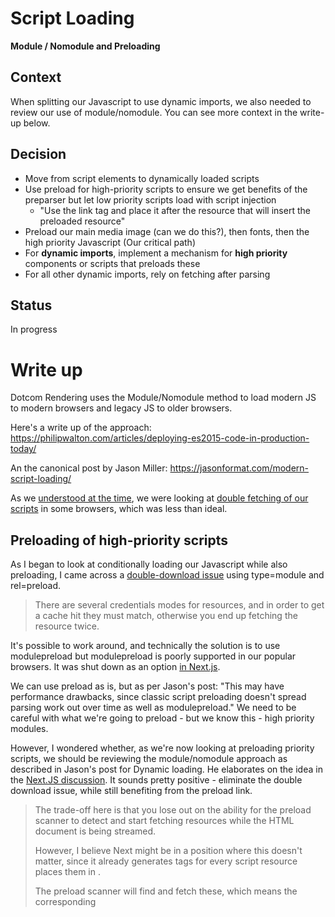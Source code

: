 # Script Loading

**Module / Nomodule and Preloading**

## Context

When splitting our Javascript to use dynamic imports, we also needed to review our use of module/nomodule. You can see more context in the write-up below.

## Decision

-   Move from script elements to dynamically loaded scripts
-   Use preload for high-priority scripts to ensure we get benefits of the preparser but let low priority scripts load with script injection
    -   "Use the link tag and place it after the resource that will insert the preloaded resource"
-   Preload our main media image (can we do this?), then fonts, then the high priority Javascript (Our critical path)
-   For **dynamic imports**, implement a mechanism for **high priority** components or scripts that preloads these
-   For all other dynamic imports, rely on fetching after parsing

## Status

In progress

# Write up

Dotcom Rendering uses the Module/Nomodule method to load modern JS to modern browsers and legacy JS to older browsers.

Here's a write up of the approach: <https://philipwalton.com/articles/deploying-es2015-code-in-production-today/>

An the canonical post by Jason Miller: <https://jasonformat.com/modern-script-loading/>

As we [understood at the time](https://github.com/guardian/dotcom-rendering/pull/1151#issuecomment-584687516), we were looking at [double fetching of our scripts](https://gist.github.com/jakub-g/5fc11af85a061ca29cc84892f1059fec) in some browsers, which was less than ideal.

## Preloading of high-priority scripts

As I began to look at conditionally loading our Javascript while also preloading, I came across a [double-download issue](https://developers.google.com/web/updates/2017/12/modulepreload) using type=module and rel=preload.

> There are several credentials modes for resources, and in order to get a cache hit they must match, otherwise you end up fetching the resource twice.

It's possible to work around, and technically the solution is to use modulepreload but modulepreload is poorly supported in our popular browsers. It was shut down as an option [in Next.js](https://github.com/vercel/next.js/issues/8438).

We can use preload as is, but as per Jason's post: "This may have performance drawbacks, since classic script preloading doesn't spread parsing work out over time as well as modulepreload." We need to be careful with what we're going to preload - but we know this - high priority modules.

However, I wondered whether, as we're now looking at preloading priority scripts, we should be reviewing the module/nomodule approach as described in Jason's post for Dynamic loading. He elaborates on the idea in the [Next.JS discussion](https://github.com/vercel/next.js/discussions/7563#discussioncomment-22180). It sounds pretty positive - eliminate the double download issue, while still benefiting from the preload link.

> The trade-off here is that you lose out on the ability for the preload scanner to detect and start fetching resources while the HTML document is being streamed.
>
> However, I believe Next might be in a position where this doesn't matter, since it already generates <link rel=preload> tags for every script resource places them in <head>.
>
> The preload scanner will find and fetch these, which means the corresponding <script> tags aren't necessary to get the benefit of early resource discovery.

One thing to note is that Next.js went with a [script tag route](https://github.com/janicklas-ralph/next.js/blob/canary/packages/next/pages/_document.tsx#L558) in [Next.js 9.1](https://nextjs.org/blog/next-9-1#module--nomodule), not a dynamically loaded script route. Looking in the BBC's source, they do the same.

The question then becomes, what is the browser support for preload link? We lose script tags for the pre-parser, so preload becomes very important. Unfortunately preload is disabled by default [in Firefox](https://caniuse.com/?search=preload), roughly 2.5% of our audience, though it does [seem to be on the verge of being turned on by default](https://bugzilla.mozilla.org/show_bug.cgi?id=1626997) - on 16th Dec FF84 came out and it was rumoured to be a part of that (even stating that it was in the [year-in-review](https://blog.mozilla.org/performance/2020/12/15/2020-year-in-review/)), but it doesn't appear to be, so FF85 in January should contain it.

The FF upgrade path is fairly good, 80% ish of FF users are on the latest, so by late January the support for `preload` by default will be well covered.

## Defer and Async scripts

Some things to note, we current load high priority scripts in the head with `defer` and low priority scripts after the body with `async`.

-   "The `defer` attribute tells the browser not to wait for the script. Instead, the browser will continue to process the HTML, build DOM. The script loads “in the background”, and then runs when the DOM is fully built."
-   "Module scripts behave like `defer` by default – there's no way to make a module script block the HTML parser while it fetches."
-   "In other words, `async` scripts load in the background and run when ready. The DOM and other scripts don’t wait for them, and they don’t wait for anything. A fully independent script that runs when loaded. "

[Source](https://javascript.info/script-async-defer), [Source](https://jakearchibald.com/2017/es-modules-in-browsers/)

In reality, because of the semantics of `defer` and `async` it's often the case that the 'low priority' scripts are parsed earlier than the 'high prirority'.

That said, the semantics of `type="module"` override both, and force them to be `defer`. I believe we should add for our [high-priority scripts](https://github.com/guardian/dotcom-rendering/blob/f406f112c6780e84a3b457ba0320d96a3cdeb6bb/src/web/server/document.tsx#L86), when dynamically loaded, `preload` links including high-priority components and our [low-priority scripts](https://github.com/guardian/dotcom-rendering/blob/f406f112c6780e84a3b457ba0320d96a3cdeb6bb/src/web/server/document.tsx#L105) should be added to the page without preload links so that the semantics of high and low priority are followed.

## Preloading and The Critical Path

If we then rely on preloading for our scripts then we need to think of the strategy for preloading. This is [a great article](https://medium.com/reloading/a-link-rel-preload-analysis-from-the-chrome-data-saver-team-5edf54b08715) on the _critical path_.

> In the context of first contentful paint, we can loosely view the critical path as the set of resources required to reach first contentful paint.

The **critical path** towards First Contentful Paint, is different depending on what elements are in the cache. This isn't a _huge_ issue for us, as we're very good server rendering and therefore our First Contentful Paint relies on the **html** response from the server (and not Javascript), though for things like main media, which is our Largest Contentful Paint - we don't want to block the request for the image with requests for components that are lower priority (almost all, we don't have any interactivity that is more important than the main media image).

That in mind, what is our critical path:

-   Main Media image (Unlikely to be in the cache)
-   Fonts (Likely to be in the cache)
-   Above fold components with Javascript interactivity

I hope that preloading these items in order, gives us the biggest bang for our buck on preloading, without congesting the pipeline.

## Recommendation

My recommendation then is this:

-   Move from script elements to dynamically loaded scripts
-   Use preload for high-priority scripts to ensure we get benefits of the preparser but let low priority scripts load with script injection
    -   "Use the link tag and place it after the resource that will insert the preloaded resource"
-   Preload our main media image (can we do this?), then fonts, then the high priority Javascript (Our critical path)
-   For **dynamic imports**, implement a mechanism for **high priority** components or scripts that preloads these
-   For all other dynamic imports, rely on fetching after parsing

